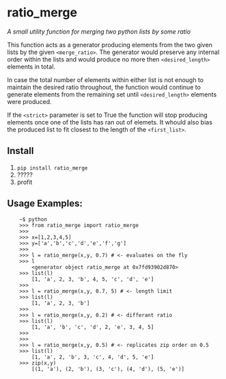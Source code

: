 # ratio_merge
*A small utility function for merging two python lists by some ratio*

This function acts as a generator producing elements from the two given lists by the given `<merge_ratio>`.
The generator would preserve any internal order within the lists and would produce no more then 
`<desired_length>` elements in total.

In case the total number of elements within either list is not enough to maintain the desired ratio
throughout, the function would continue to generate elements from the remaining set until `<desired_length>` 
elements were produced.

If the `<strict>` parameter is set to True the function will stop producing elements once one of the lists has
ran out of elemets. It whould also bias the produced list to fit closest to the length of the `<first_list>`.

## Install
1. `pip install ratio_merge`
2. ?????
3. profit

## Usage Examples:
```
    ~$ python
	>>> from ratio_merge import ratio_merge
	>>>
	>>> x=[1,2,3,4,5]
	>>> y=['a','b','c','d','e','f','g']
	>>>
	>>> l = ratio_merge(x,y, 0.7) # <- evaluates on the fly
	>>> l
		<generator object ratio_merge at 0x7fd93902d870>
	>>> list(l)
		[1, 'a', 2, 3, 'b', 4, 5, 'c', 'd', 'e']
	>>>
	>>> l = ratio_merge(x,y, 0.7, 5) # <- length limit
	>>> list(l)
		[1, 'a', 2, 3, 'b']
	>>>
	>>> l = ratio_merge(x,y, 0.2) # <- differant ratio
	>>> list(l)
		[1, 'a', 'b', 'c', 'd', 2, 'e', 3, 4, 5]
	>>>
	>>>
	>>> l = ratio_merge(x,y, 0.5) # <- replicates zip order on 0.5
	>>> list(l)
		[1, 'a', 2, 'b', 3, 'c', 4, 'd', 5, 'e']
	>>> zip(x,y)
		[(1, 'a'), (2, 'b'), (3, 'c'), (4, 'd'), (5, 'e')]

```
